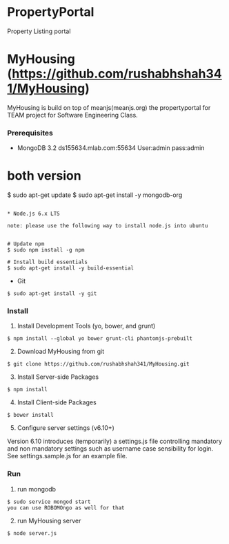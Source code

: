 # PropertyPortal
Property Listing portal

# MyHousing (https://github.com/rushabhshah341/MyHousing)

MyHousing is build on top of meanjs(meanjs.org) the propertyportal for TEAM project for Software Engineering Class.


### Prerequisites ###

* MongoDB 3.2
ds155634.mlab.com:55634
User:admin
pass:admin


# both version
$ sudo apt-get update
$ sudo apt-get install -y mongodb-org
```

* Node.js 6.x LTS

note: please use the following way to install node.js into ubuntu  


# Update npm
$ sudo npm install -g npm

# Install build essentials
$ sudo apt-get install -y build-essential

```
* Git

```shell
$ sudo apt-get install -y git
```

### Install ###

1. Install Development Tools (yo, bower, and grunt)
```shell
$ npm install --global yo bower grunt-cli phantomjs-prebuilt
```

2. Download MyHousing from git  
```shell
$ git clone https://github.com/rushabhshah341/MyHousing.git
```

3. Install Server-side Packages
```shell
$ npm install
```

4. Install Client-side Packages  
```shell
$ bower install
```
5. Configure server settings (v6.10+)

  Version 6.10 introduces (temporarily) a settings.js file controlling mandatory and non mandatory settings such as username case sensibility for login. See settings.sample.js for an example file. 

### Run ###

1. run mongodb
```shell
$ sudo service mongod start
you can use ROBOMOngo as well for that
```

2. run MyHousing server  
```shell
$ node server.js




